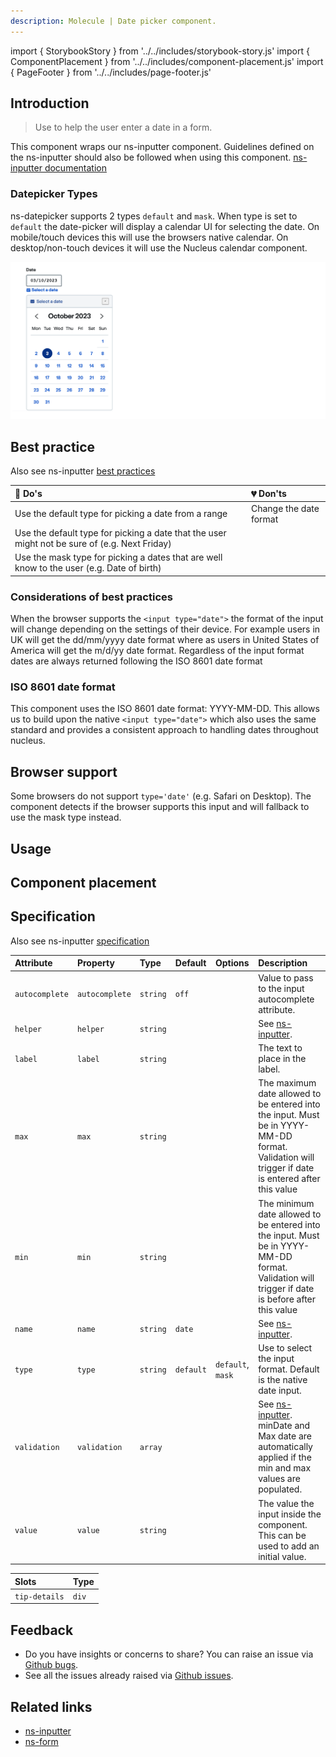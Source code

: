 ```yaml
---
description: Molecule | Date picker component.
---
```


import { StorybookStory } from '../../includes/storybook-story.js'
import { ComponentPlacement } from '../../includes/component-placement.js'
import { PageFooter } from '../../includes/page-footer.js'

## Introduction

> Use to help the user enter a date in a form.

This component wraps our ns-inputter component. Guidelines defined on the ns-inputter should also be followed when using this component.
[ns-inputter documentation](components/ns-inputter.md)

### Datepicker Types

ns-datepicker supports 2 types `default` and `mask`.
When type is set to `default` the date-picker will display a calendar UI for selecting the date.  On mobile/touch devices this will use the browsers native calendar.  On desktop/non-touch devices it will use the Nucleus calendar component.

![ns-datepicker type](images/ns-datepicker/datepicker-types-default-open.webp)

## Best practice

Also see ns-inputter [best practices](ns-inputter.md#considerations-of-best-practices)

| 💚 Do's | 💔 Don'ts |
| :--- | :--- |
| Use the default type for picking a date from a range | Change the date format |
| Use the default type for picking a date that the user might not be sure of (e.g. Next Friday) |  |
| Use the mask type for picking a dates that are well know to the user (e.g. Date of birth) |  |

### Considerations of best practices

When the browser supports the `<input type="date">` the format of the input will change depending on the settings of their device. For example users in UK will get the dd/mm/yyyy date format where as users in United States of America will get the m/d/yy date format. Regardless of the input format dates are always returned following the ISO 8601 date format

### ISO 8601 date format

This component uses the ISO 8601 date format: YYYY-MM-DD. This allows us to build upon the native `<input type="date">` which also uses the same standard and provides a consistent approach to handling dates throughout nucleus.

## Browser support

Some browsers do not support `type='date'` (e.g. Safari on Desktop). The component detects if the browser supports this input and will fallback to use the mask type instead.

## Usage

<StorybookStory story="form-components-ns-datepicker--standard"></StorybookStory>

## Component placement

<ComponentPlacement component="ns-datepicker" parentComponents="ns-form,ns-fieldset"></ComponentPlacement>

## Specification

Also see ns-inputter [specification](components/ns-inputter.md#specification)

| Attribute      | Property |   Type      | Default   | Options | Description |
| :--------- | :--------- | :---- | :-------- | :--------- |  :---------------------- |
| `autocomplete` | `autocomplete` | `string`  | `off`     |         | Value to pass to the input autocomplete attribute.
| `helper`       | `helper`       | `string`  |           |         | See [ns-inputter](components/ns-inputter.md#specification). |
| `label`        | `label`        | `string`  |           |         | The text to place in the label. |
| `max`          | `max`          | `string`  |           |         | The maximum date allowed to be entered into the input. Must be in YYYY-MM-DD format. Validation will trigger if date is entered after this value |
| `min`          | `min`          | `string`  |           |         | The minimum date allowed to be entered into the input. Must be in YYYY-MM-DD format. Validation will trigger if date is before after this value |
| `name`         | `name`         | `string`  | `date`    |         | See [ns-inputter](components/ns-inputter.md#specification). |
| `type`         | `type`         | `string`  | `default` | `default`, `mask` | Use to select the input format. Default is the native date input. |
| `validation`   | `validation`   | `array`   |           |         | See [ns-inputter](components/ns-inputter.md#specification). minDate and Max date are automatically applied if the min and max values are populated. |
| `value`        | `value`        | `string`  |           |         | The value the input inside the component. This can be used to add an initial value. |

| Slots | Type |
| :--- | :--- |
| `tip-details` | `div` |

## Feedback

* Do you have insights or concerns to share? You can raise an issue via [Github bugs](https://github.com/ConnectedHomes/nucleus/issues/new?assignees=&labels=Bug&template=a--bug-report.md&title=[bug]%20[ns-form]).
* See all the issues already raised via [Github issues](https://github.com/connectedHomes/nucleus/issues?utf8=%E2%9C%93&q=is%3Aopen+is%3Aissue+label%3ABug+[ns-form]).

<PageFooter></PageFooter>

## Related links

* [ns-inputter](components/ns-inputter.md)
* [ns-form](components/ns-form.md)
